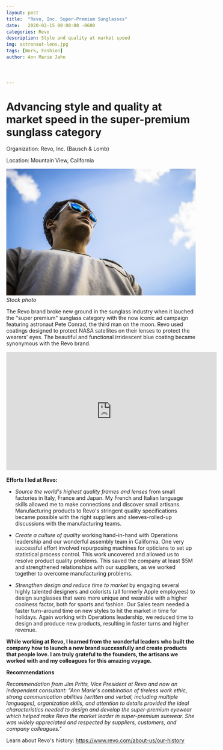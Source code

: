 ```yaml
---
layout: post
title:  "Revo, Inc. Super-Premium Sunglasses"
date:   2020-02-15 00:00:00 -0600
categories: Revo
description: Style and quality at market speed
img: astronaut-lens.jpg
tags: [Work, Fashion]
author: Ann Marie Jahn



---
```

# Advancing style and quality at market speed in the super-premium sunglass category

Organization: Revo, Inc. (Bausch & Lomb)

Location: Mountain View, California

![blue mirror](/assets/img/blue_mirror.jpg)
_Stock photo_

The Revo brand broke new ground in the sunglass industry when it lauched the "super premium" sunglass category with the now iconic ad campaign featuring astronaut Pete Conrad, the third man on the moon. Revo used coatings designed to protect NASA satellites on their lenses to protect the wearers' eyes. The beautiful and functional irridescent blue coating became synonymous with the Revo brand.


<iframe width="560" height="315" src="https://www.youtube.com/embed/Q6c_rhRS5kM" frameborder="0" allow="accelerometer; autoplay; encrypted-media; gyroscope; picture-in-picture" allowfullscreen></iframe>



**Efforts I led at Revo:**

+ _Source the world's highest quality frames and lenses_ from small factories in Italy, France and Japan. My French and Italian language skills allowed me to make connections and discover small artisans. Manufacturing products to Revo's stringent quality specifications became possible with the right suppliers and sleeves-rolled-up discussions with the manufacturing teams. 

+ _Create a culture of quality_ working hand-in-hand with Operations leadership and our wonderful assembly team in California. One very successful effort involved repurposing machines for opticians to set up statistical process control. This work uncovered and allowed us to resolve product quality problems. This saved the company at least $5M and strengthened relationships with our suppliers, as we worked together to overcome manufacturing problems.

+ _Strengthen design and reduce time to market_ by engaging several highly talented designers and colorists (all formerly Apple employees) to design sunglasses that were more unique and wearable with a higher coolness factor, both for sports and fashion. Our Sales team needed a faster turn-around time on new styles to hit the market in time for holidays. Again working with Operations leadership, we reduced time to design and produce new products, resulting in faster turns and higher revenue.

**While working at Revo, I learned from the wonderful leaders who built the company how to launch a new brand successfully and create products that people love. I am truly grateful to the founders, the artisans we worked with and my colleagues for this amazing voyage.**

**Recommendations**

_Recommendation from Jim Pritts, Vice President at Revo and now an independent consultant: "Ann Marie's combination of tireless work ethic, strong communication abilities (written and verbal, including multiple languages), organization skills, and attention to details provided the ideal characteristics needed to design and develop the super-premium eyewear which helped make Revo the market leader in super-premium sunwear. She was widely appreciated and respected by suppliers, customers, and company colleagues."_

Learn about Revo's history: https://www.revo.com/about-us/our-history




